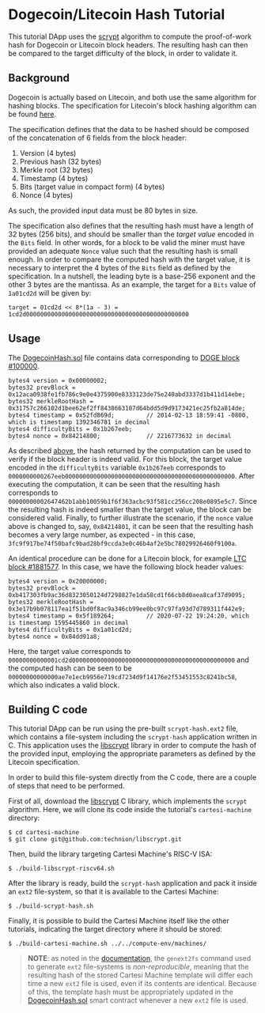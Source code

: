 # Dogecoin/Litecoin Hash Tutorial

This tutorial DApp uses the [scrypt](https://www.tarsnap.com/scrypt.html) algorithm to compute the proof-of-work hash for Dogecoin or Litecoin block headers. The resulting hash can then be compared to the target difficulty of the block, in order to validate it.


## Background

Dogecoin is actually based on Litecoin, and both use the same algorithm for hashing blocks. The specification for Litecoin's block hashing algorithm can be found [here](https://litecoin.info/index.php/Block_hashing_algorithm).

The specification defines that the data to be hashed should be composed of the concatenation of 6 fields from the block header:

1. Version (4 bytes)
1. Previous hash (32 bytes)
1. Merkle root (32 bytes)
1. Timestamp (4 bytes)
1. Bits (target value in compact form) (4 bytes)
1. Nonce (4 bytes)

As such, the provided input data must be 80 bytes in size.

The specification also defines that the resulting hash must have a length of 32 bytes (256 bits), and should be smaller than the *target value* encoded in the `Bits` field. In other words, for a block to be valid the miner must have provided an adequate `Nonce` value such that the resulting hash is small enough. In order to compare the computed hash with the target value, it is necessary to interpret the 4 bytes of the `Bits` field as defined by the specification. In a nutshell, the leading byte is a base-256 exponent and the other 3 bytes are the mantissa. As an example, the target for a `Bits` value of `1a01cd2d` will be given by:
```
target = 01cd2d << 8*(1a - 3) = 1cd2d0000000000000000000000000000000000000000000000
```


## Usage

The [DogecoinHash.sol](./contracts/DogecoinHash.sol) file contains data corresponding to [DOGE block #100000](https://dogechain.info/block/100000).

```
bytes4 version = 0x00000002;
bytes32 prevBlock = 0x12aca0938fe1fb786c9e0e4375900e8333123de75e240abd3337d1b411d14ebe;
bytes32 merkleRootHash = 0x31757c266102d1bee62ef2ff8438663107d64bdd5d9d9173421ec25fb2a814de;
bytes4 timestamp = 0x52fd869d;         // 2014-02-13 18:59:41 -0800, which is timestamp 1392346781 in decimal
bytes4 difficultyBits = 0x1b267eeb;
bytes4 nonce = 0x84214800;             // 2216773632 in decimal
```

As described [above](#background), the hash returned by the computation can be used to verify if the block header is indeed valid. For this block, the target value encoded in the `difficultyBits` variable `0x1b267eeb` corresponds to `0000000000267eeb000000000000000000000000000000000000000000000000`. After executing the computation, it can be seen that the resulting hash corresponds to `00000000002647462b1abb10059b1f6f363acbc93f581cc256cc208e0895e5c7`. Since the resulting hash is indeed smaller than the target value, the block can be considered valid. Finally, to further illustrate the scenario, if the `nonce` value above is changed to, say, `0x84214801`, it can be seen that the resulting hash becomes a very large number, as expected - in this case, `3fc9f917be74f50bafc9bad28bf9ccda3e0c46b4af2e5bc78029926460f9100a`.

An identical procedure can be done for a Litecoin block, for example [LTC block #1881577](https://chainz.cryptoid.info/ltc/block.dws?1881577.htm). In this case, we have the following block header values:

```
bytes4 version = 0x20000000;
bytes32 prevBlock = 0xb417303fb9ac36d8323050124d7298827e1da58cd1f66cb8d0aea8caf37d9095;
bytes32 merkleRootHash = 0x3e17b9b078117ea1f51bd0f8ac9a346cb99ee0bc97c97fa93d7d789311f442e9;
bytes4 timestamp = 0x5f189264;         // 2020-07-22 19:24:20, which is timestamp 1595445860 in decimal
bytes4 difficultyBits = 0x1a01cd2d;
bytes4 nonce = 0x84dd91a8;
```

Here, the target value corresponds to `00000000000001cd2d0000000000000000000000000000000000000000000000` and the computed hash can be seen to be `00000000000000ae7e1ecb9956e719cd7234d9f14176e2f53451553c8241bc58`, which also indicates a valid block.


## Building C code

This tutorial DApp can be run using the pre-built `scrypt-hash.ext2` file, which contains a file-system including the `scrypt-hash` application written in C. This application uses the [libscrypt](https://github.com/technion/libscrypt) library in order to compute the hash of the provided input, employing the appropriate parameters as defined by the Litecoin specification.

In order to build this file-system directly from the C code, there are a couple of steps that need to be performed.

First of all, download the [libscrypt](https://github.com/technion/libscrypt) C library, which implements the `scrypt` algorithm. Here, we will clone its code inside the tutorial's `cartesi-machine` directory:

```
$ cd cartesi-machine
$ git clone git@github.com:technion/libscrypt.git
```

Then, build the library targeting Cartesi Machine's RISC-V ISA:

```
$ ./build-libscrypt-riscv64.sh
```

After the library is ready, build the `scrypt-hash` application and pack it inside an `ext2` file-system, so that it is available to the Cartesi Machine:

```
$ ./build-scrypt-hash.sh
```

Finally, it is possible to build the Cartesi Machine itself like the other tutorials, indicating the target directory where it should be stored:

```
$ ./build-cartesi-machine.sh ../../compute-env/machines/
```

> **NOTE**: as noted in the [documentation](https://docs.cartesi.io/machine/host/cmdline#flash-drives), the `genext2fs` command used to generate `ext2` file-systems is *non-reproducible*, meaning that the resulting hash of the stored Cartesi Machine template will differ each time a new `ext2` file is used, even if its contents are identical. Because of this, the template hash must be appropriately updated in the [DogecoinHash.sol](./contracts/DogecoinHash.sol) smart contract whenever a new `ext2` file is used.
